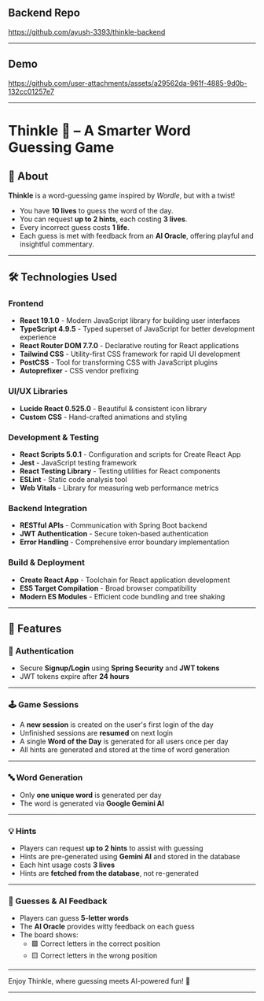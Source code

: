 ## Backend Repo

https://github.com/ayush-3393/thinkle-backend

---

## Demo

https://github.com/user-attachments/assets/a29562da-961f-4885-9d0b-132cc01257e7

---

# Thinkle 🎯 – A Smarter Word Guessing Game

## 🧠 About

**Thinkle** is a word-guessing game inspired by _Wordle_, but with a twist!

- You have **10 lives** to guess the word of the day.
- You can request **up to 2 hints**, each costing **3 lives**.
- Every incorrect guess costs **1 life**.
- Each guess is met with feedback from an **AI Oracle**, offering playful and insightful commentary.

---

## 🛠 Technologies Used

### Frontend

- **React 19.1.0** - Modern JavaScript library for building user interfaces
- **TypeScript 4.9.5** - Typed superset of JavaScript for better development experience
- **React Router DOM 7.7.0** - Declarative routing for React applications
- **Tailwind CSS** - Utility-first CSS framework for rapid UI development
- **PostCSS** - Tool for transforming CSS with JavaScript plugins
- **Autoprefixer** - CSS vendor prefixing

### UI/UX Libraries

- **Lucide React 0.525.0** - Beautiful & consistent icon library
- **Custom CSS** - Hand-crafted animations and styling

### Development & Testing

- **React Scripts 5.0.1** - Configuration and scripts for Create React App
- **Jest** - JavaScript testing framework
- **React Testing Library** - Testing utilities for React components
- **ESLint** - Static code analysis tool
- **Web Vitals** - Library for measuring web performance metrics

### Backend Integration

- **RESTful APIs** - Communication with Spring Boot backend
- **JWT Authentication** - Secure token-based authentication
- **Error Handling** - Comprehensive error boundary implementation

### Build & Deployment

- **Create React App** - Toolchain for React application development
- **ES5 Target Compilation** - Broad browser compatibility
- **Modern ES Modules** - Efficient code bundling and tree shaking

---

## 🚀 Features

### 🔐 Authentication

- Secure **Signup/Login** using **Spring Security** and **JWT tokens**
- JWT tokens expire after **24 hours**

---

### 🕹 Game Sessions

- A **new session** is created on the user's first login of the day
- Unfinished sessions are **resumed** on next login
- A single **Word of the Day** is generated for all users once per day
- All hints are generated and stored at the time of word generation

---

### 🔤 Word Generation

- Only **one unique word** is generated per day
- The word is generated via **Google Gemini AI**

---

### 💡 Hints

- Players can request **up to 2 hints** to assist with guessing
- Hints are pre-generated using **Gemini AI** and stored in the database
- Each hint usage costs **3 lives**
- Hints are **fetched from the database**, not re-generated

---

### 🎯 Guesses & AI Feedback

- Players can guess **5-letter words**
- The **AI Oracle** provides witty feedback on each guess
- The board shows:
  - 🟩 Correct letters in the correct position
  - 🟨 Correct letters in the wrong position

---

Enjoy Thinkle, where guessing meets AI-powered fun! 🚀

---
